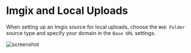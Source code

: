 # Imgix and Local Uploads

When setting up an Imgix source for local uploads, choose the `Web Folder` source type and specify your domain in
the `Base URL` settings.

![screenshot](/assets/imgix_source.png)

